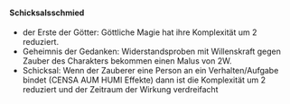 #### Schicksalsschmied

* der Erste der Götter: Göttliche Magie hat ihre Komplexität um 2 reduziert.
* Geheimnis der Gedanken: Widerstandsproben mit Willenskraft gegen Zauber des Charakters bekommen einen Malus von 2W.
* Schicksal: Wenn der Zauberer eine Person an ein Verhalten/Aufgabe bindet (CENSA AUM HUMI Effekte) dann ist die
Komplexität um 2 reduziert und der Zeitraum der Wirkung verdreifacht

